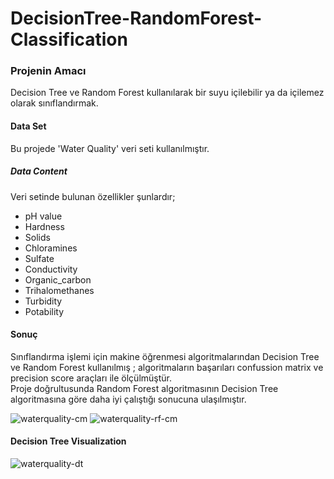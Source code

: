 # DecisionTree-RandomForest-Classification
### Projenin Amacı
Decision Tree ve Random Forest kullanılarak bir suyu içilebilir ya da içilemez olarak sınıflandırmak.
#### Data Set
Bu projede 'Water Quality' veri seti kullanılmıştır.
##### Data Content
Veri setinde bulunan özellikler şunlardır;
* pH value
* Hardness
* Solids
* Chloramines
* Sulfate
* Conductivity
* Organic_carbon
* Trihalomethanes
* Turbidity
* Potability
#### Sonuç
Sınıflandırma işlemi için makine öğrenmesi algoritmalarından Decision Tree ve Random Forest kullanılmış ; algoritmaların başarıları confussion matrix ve precision score araçları ile ölçülmüştür. <br>
Proje doğrultusunda Random Forest algoritmasının Decision Tree algoritmasına göre daha iyi çalıştığı sonucuna ulaşılmıştır. <br>

![waterquality-cm](https://github.com/gulerkandeger/DecisionTree-RandomForest-Classification/assets/77187949/0e961f3b-b2c3-4afd-a139-16b3e1336340)
![waterquality-rf-cm](https://github.com/gulerkandeger/DecisionTree-RandomForest-Classification/assets/77187949/3c860ed4-04d3-401b-ae20-639376183ea8)

#### Decision Tree Visualization
![waterquality-dt](https://github.com/gulerkandeger/DecisionTree-RandomForest-Classification/assets/77187949/fdb656bb-0a92-42be-b16d-c5e7b43dee4d)
